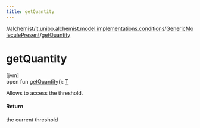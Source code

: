 ```yaml
---
title: getQuantity
---
```

//[alchemist](../../../index.html)/[it.unibo.alchemist.model.implementations.conditions](../index.html)/[GenericMoleculePresent](index.html)/[getQuantity](get-quantity.html)



# getQuantity



[jvm]\
open fun [getQuantity](get-quantity.html)(): [T](../../it.unibo.alchemist.model.interfaces/-environment/index.html)



Allows to access the threshold.



#### Return



the current threshold




